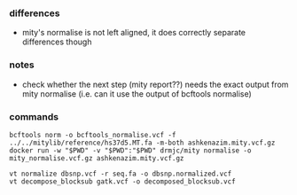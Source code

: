 ### differences

- mity's normalise is not left aligned, it does correctly separate differences though

### notes

- check whether the next step (mity report??) needs the exact output from mity normalise (i.e. can it use the output of bcftools normalise) 

### commands

```
bcftools norm -o bcftools_normalise.vcf -f ../../mitylib/reference/hs37d5.MT.fa -m-both ashkenazim.mity.vcf.gz
docker run -w "$PWD" -v "$PWD":"$PWD" drmjc/mity normalise -o mity_normalise.vcf.gz ashkenazim.mity.vcf.gz

vt normalize dbsnp.vcf -r seq.fa -o dbsnp.normalized.vcf
vt decompose_blocksub gatk.vcf -o decomposed_blocksub.vcf 
```
